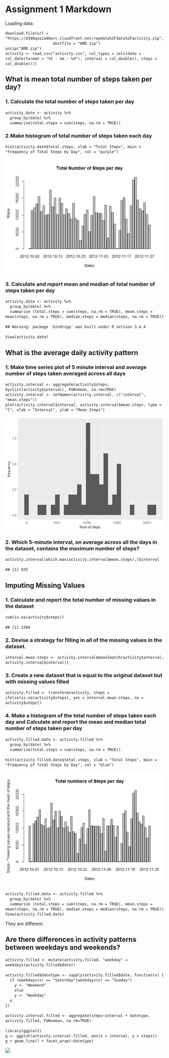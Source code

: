 Assignment 1 Markdown
=====================

Loading data:

    download.file(url = "https://d396qusza40orc.cloudfront.net/repdata%2Fdata%2Factivity.zip", 
                         destfile = "AMD.zip")
    unzip("AMD.zip")
    activity <- read_csv("activity.csv", col_types = cols(date = col_date(format = "%Y - %m - %d"), interval = col_double(), steps = col_double()))

What is mean total number of steps taken per day?
-------------------------------------------------

### 1. Calculate the total number of steps taken per day

    activity.date <- activity %>%
      group_by(date) %>%
      summarise(total.steps = sum(steps, na.rm = TRUE))

### 2.Make histogram of total number of steps taken each day

    hist(activity.date$total.steps, xlab = "Total Steps", main = "Frequency of Total Steps by Day", col = "purple")

![](PA1_template_files/figure-markdown_strict/unnamed-chunk-3-1.png)

### 3. Calculate and report mean and median of total number of steps taken per day

    activity.date <- activity %>%
      group_by(date) %>%
      summarise (total.steps = sum(steps, na.rm = TRUE), mean.steps = mean(steps, na.rm = TRUE), median.steps = median(steps, na.rm = TRUE))

    ## Warning: package 'bindrcpp' was built under R version 3.4.4

    View(activity.date)

What is the average daily activity pattern
------------------------------------------

### 1. Make time series plot of 5 minute interval and average number of steps taken averaged across all days

    activity.interval <- aggregate(activity$steps, by=list(activity$interval), FUN=mean, na.rm=TRUE)
    activity.interval <- setNames(activity.interval, c("interval", "mean.steps"))
    plot(activity.interval$interval, activity.interval$mean.steps, type = "l", xlab = "Interval", ylab = "Mean Steps")

![](PA1_template_files/figure-markdown_strict/unnamed-chunk-5-1.png)

### 2. Which 5-minute interval, on average across all the days in the dataset, contains the maximum number of steps?

    activity.interval[which.max(activity.interval$mean.steps),]$interval

    ## [1] 835

Imputing Missing Values
-----------------------

### 1. Calculate and report the total number of missing values in the dataset

    sum(is.na(activity$steps))

    ## [1] 2304

### 2. Devise a strategy for filling in all of the missing values in the dataset.

    interval.mean.steps <- activity.interval$mean[match(activity$interval, activity.interval$interval)]

### 3. Create a new dataset that is equal to the original dataset but with missing values filled

    activity.filled <- transform(activity, steps = ifelse(is.na(activity$steps), yes = interval.mean.steps, no = activity$steps))

### 4. Make a histogram of the total number of steps taken each day and Calculate and report the mean and median total number of steps taken per day

    activity.filled.date <- activity.filled %>%
      group_by(date) %>%
      summarise(total.steps = sum(steps, na.rm = TRUE))

    hist(activity.filled.date$total.steps, xlab = "Total Steps", main = "Frequency of Total Steps by Day", col = "blue")

![](PA1_template_files/figure-markdown_strict/unnamed-chunk-10-1.png)

    activity.filled.date <- activity.filled %>%
      group_by(date) %>%
      summarise (total.steps = sum(steps, na.rm = TRUE), mean.steps = mean(steps, na.rm = TRUE), median.steps = median(steps, na.rm = TRUE))
    View(activity.filled.date)

They are different.

Are there differences in activity patterns between weekdays and weekends?
-------------------------------------------------------------------------

    activity.filled <- mutate(activity.filled, "weekday" = weekdays(activity.filled$date))

    activity.filled$datetype <- sapply(activity.filled$date, function(x) {
      if (weekdays(x) == "Saturday"|weekdays(x) == "Sunday") 
        y <- "Weekend"
        else 
        y <- "Weekday"
      y
    })

    activity.interval.filled <- aggregate(steps~interval + datetype, activity.filled, FUN=mean, na.rm=TRUE)

    library(ggplot2)
    g <- ggplot(activity.interval.filled, aes(x = interval, y = steps))
    g + geom_line() + facet_wrap(~datetype)

![](PA1_template_files/figure-markdown_strict/unnamed-chunk-11-1.png)
